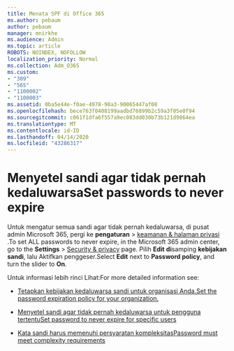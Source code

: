 ```yaml
---
title: Menata SPF di Office 365
ms.author: pebaum
author: pebaum
manager: mnirkhe
ms.audience: Admin
ms.topic: article
ROBOTS: NOINDEX, NOFOLLOW
localization_priority: Normal
ms.collection: Adm_O365
ms.custom:
- "309"
- "565"
- "1100002"
- "1100003"
ms.assetid: 0ba5e44e-f0ae-4978-98a3-90065447af08
ms.openlocfilehash: bece763f0408199aadbd76899b2c59a3f05e0f94
ms.sourcegitcommit: c061f1dfa6f557a9ec083dd030b73b121d9864ea
ms.translationtype: MT
ms.contentlocale: id-ID
ms.lasthandoff: 04/14/2020
ms.locfileid: "43286317"
---
```

# <a name="set-passwords-to-never-expire"></a><span data-ttu-id="49770-102">Menyetel sandi agar tidak pernah kedaluwarsa</span><span class="sxs-lookup"><span data-stu-id="49770-102">Set passwords to never expire</span></span>

<span data-ttu-id="49770-103">Untuk mengatur semua sandi agar tidak pernah kedaluwarsa, di pusat admin Microsoft 365, pergi ke **pengaturan** > [keamanan &amp; halaman privasi](https://portal.office.com/adminportal/home#/settings/security) .</span><span class="sxs-lookup"><span data-stu-id="49770-103">To set ALL passwords to never expire, in the Microsoft 365 admin center, go to the **Settings** > [Security &amp; privacy](https://portal.office.com/adminportal/home#/settings/security) page.</span></span> <span data-ttu-id="49770-104">Pilih **Edit** **di**samping **kebijakan sandi**, lalu Aktifkan penggeser.</span><span class="sxs-lookup"><span data-stu-id="49770-104">Select **Edit** next to **Password policy**, and turn the slider to **On**.</span></span>
  
<span data-ttu-id="49770-105">Untuk informasi lebih rinci Lihat:</span><span class="sxs-lookup"><span data-stu-id="49770-105">For more detailed information see:</span></span> 

- [<span data-ttu-id="49770-106">Tetapkan kebijakan kedaluwarsa sandi untuk organisasi Anda.</span><span class="sxs-lookup"><span data-stu-id="49770-106">Set the password expiration policy for your organization.</span></span>](https://docs.microsoft.com/office365/admin/manage/set-password-expiration-policy)
  
- [<span data-ttu-id="49770-107">Menyetel sandi agar tidak pernah kedaluwarsa untuk pengguna tertentu</span><span class="sxs-lookup"><span data-stu-id="49770-107">Set password to never expire for specific users</span></span>](https://docs.microsoft.com/office365/admin/add-users/set-password-to-never-expire)

- [<span data-ttu-id="49770-108">Kata sandi harus memenuhi persyaratan kompleksitas</span><span class="sxs-lookup"><span data-stu-id="49770-108">Password must meet complexity requirements</span></span>](https://docs.microsoft.com/windows/security/threat-protection/security-policy-settings/password-must-meet-complexity-requirements)
  